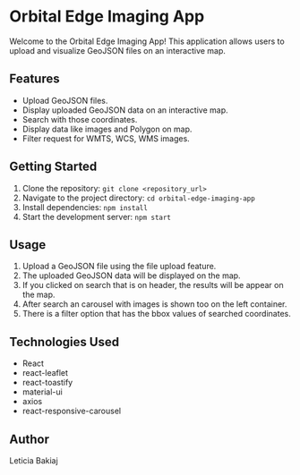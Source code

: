 # Orbital Edge Imaging App

Welcome to the Orbital Edge Imaging App! This application allows users to upload and visualize GeoJSON files on an interactive map.

## Features

- Upload GeoJSON files.
- Display uploaded GeoJSON data on an interactive map.
- Search with those coordinates.
- Display data like images and Polygon on map.
- Filter request for WMTS, WCS, WMS images.

## Getting Started

1. Clone the repository: `git clone <repository_url>`
2. Navigate to the project directory: `cd orbital-edge-imaging-app`
3. Install dependencies: `npm install`
4. Start the development server: `npm start`

## Usage

1. Upload a GeoJSON file using the file upload feature.
2. The uploaded GeoJSON data will be displayed on the map.
3. If you clicked on search that is on header, the results will be appear on the map.
4. After search an carousel with images is shown too on the left container.
5. There is a filter option that has the bbox values of searched coordinates. 

## Technologies Used

- React
- react-leaflet
- react-toastify
- material-ui
- axios
- react-responsive-carousel

## Author

Leticia Bakiaj
